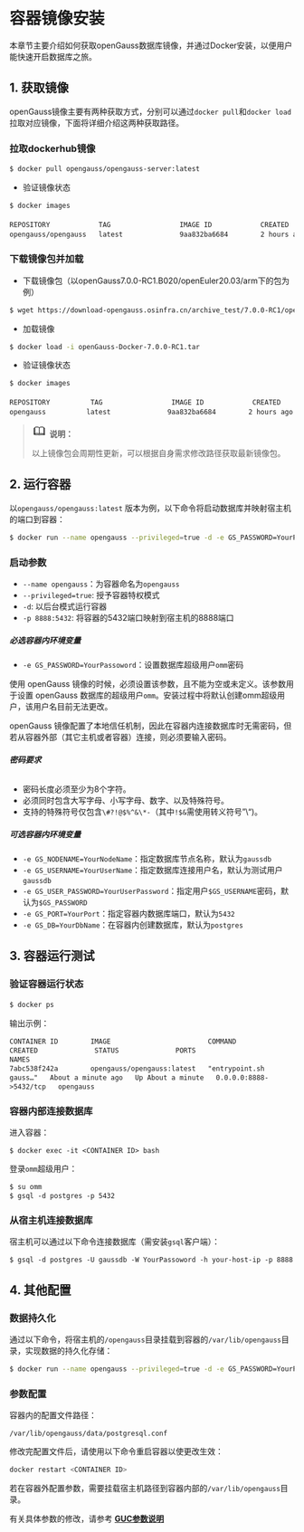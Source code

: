 # 容器镜像安装
本章节主要介绍如何获取openGauss数据库镜像，并通过Docker安装，以便用户能快速开启数据库之旅。

## 1. 获取镜像
openGauss镜像主要有两种获取方式，分别可以通过`docker pull`和`docker load`拉取对应镜像，下面将详细介绍这两种获取路径。
### 拉取dockerhub镜像

```bash
$ docker pull opengauss/opengauss-server:latest
```
- 验证镜像状态
```bash
$ docker images

REPOSITORY            TAG                 IMAGE ID            CREATED             SIZE
opengauss/opengauss   latest              9aa832ba6684        2 hours ago         1.44GB
```

### 下载镜像包并加载
- 下载镜像包（以openGauss7.0.0-RC1.B020/openEuler20.03/arm下的包为例）
``` bash
$ wget https://download-opengauss.osinfra.cn/archive_test/7.0.0-RC1/openGauss7.0.0-RC1.B020/openEuler20.03/arm/openGauss-Docker-7.0.0-RC1.tar
```
- 加载镜像
``` bash
$ docker load -i openGauss-Docker-7.0.0-RC1.tar
```
- 验证镜像状态
```bash
$ docker images

REPOSITORY          TAG                 IMAGE ID            CREATED             SIZE
opengauss          latest              9aa832ba6684        2 hours ago         1.44GB
```
>![](public_sys-resources/icon-note.png) **说明：**
> 
> 以上镜像包会周期性更新，可以根据自身需求修改路径获取最新镜像包。<br>


## 2. 运行容器
以`opengauss/opengauss:latest` 版本为例，以下命令将启动数据库并映射宿主机的端口到容器：
```bash
$ docker run --name opengauss --privileged=true -d -e GS_PASSWORD=YourPassoword -p 8888:5432 opengauss/opengauss:latest
```

### 启动参数
-   `--name opengauss`：为容器命名为`opengauss`
-   `--privileged=true`: 授予容器特权模式
-   `-d`: 以后台模式运行容器
-   `-p 8888:5432`: 将容器的5432端口映射到宿主机的8888端口

##### 必选容器内环境变量
-   `-e GS_PASSWORD=YourPassoword`：设置数据库超级用户`omm`密码

使用 openGauss 镜像的时候，必须设置该参数，且不能为空或未定义。该参数用于设置 openGauss 数据库的超级用户`omm`。安装过程中将默认创建omm超级用户，该用户名目前无法更改。

openGauss 镜像配置了本地信任机制，因此在容器内连接数据库时无需密码，但若从容器外部（其它主机或者容器）连接，则必须要输入密码。

###### **密码要求**

-   密码长度必须至少为8个字符。
-   必须同时包含大写字母、小写字母、数字、以及特殊符号。
-   支持的特殊符号仅包含`\#?!@$%^&\*-`（其中`!$&`需使用转义符号”\“)。

##### 可选容器内环境变量
-   `-e GS_NODENAME=YourNodeName`：指定数据库节点名称，默认为`gaussdb`
-   `-e GS_USERNAME=YourUserName`：指定数据库连接用户名，默认为测试用户`gaussdb`
-   `-e GS_USER_PASSWORD=YourUserPassword`：指定用户`$GS_USERNAME`密码，默认为`$GS_PASSWORD`
-   `-e GS_PORT=YourPort`：指定容器内数据库端口，默认为`5432`
-   `-e GS_DB=YourDbName`：在容器内创建数据库，默认为`postgres`



## 3. 容器运行测试
### 验证容器运行状态
```bash
$ docker ps 
```
输出示例：
```
CONTAINER ID        IMAGE                        COMMAND                  CREATED              STATUS              PORTS                    NAMES
7abc538f242a        opengauss/opengauss:latest   "entrypoint.sh gauss…"   About a minute ago   Up About a minute   0.0.0.0:8888->5432/tcp   opengauss
```

### 容器内部连接数据库

进入容器：
```
$ docker exec -it <CONTAINER ID> bash
```

登录`omm`超级用户：
```
$ su omm
$ gsql -d postgres -p 5432
```

### 从宿主机连接数据库

宿主机可以通过以下命令连接数据库（需安装`gsql`客户端）：
```shell
$ gsql -d postgres -U gaussdb -W YourPassoword -h your-host-ip -p 8888 
```

## 4. 其他配置
### 数据持久化

通过以下命令，将宿主机的`/opengauss`目录挂载到容器的`/var/lib/opengauss`目录，实现数据的持久化存储：
```bash
$ docker run --name opengauss --privileged=true -d -e GS_PASSWORD=YourPassoword -v /opengauss:/var/lib/opengauss opengauss/opengauss:latest
```

### 参数配置<a name="zh-cn_topic_0283136491_section973016196416"></a>
容器内的配置文件路径：
```
/var/lib/opengauss/data/postgresql.conf
```

修改完配置文件后，请使用以下命令重启容器以使更改生效：
```bash
docker restart <CONTAINER ID>
```
若在容器外配置参数，需要挂载宿主机路径到容器内部的`/var/lib/opengauss`目录。

有关具体参数的修改，请参考 **[GUC参数说明](../DatabaseReference/GUC参数说明.md)**  